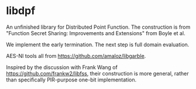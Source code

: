 # libdpf

An unfinished library for Distributed Point Function. The construction is from "Function Secret Sharing: Improvements and Extensions" from Boyle et al.

We implement the early termination. The next step is full domain evaluation.

AES-NI tools all from https://github.com/amaloz/libgarble.

Inspired by the discussion with Frank Wang of https://github.com/frankw2/libfss, their construction is more general, rather than specifically PIR-purpose one-bit implementation.
